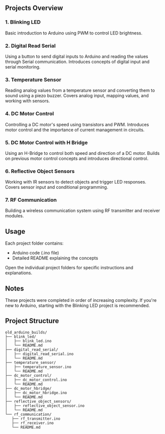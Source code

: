 ## Projects Overview

### 1. Blinking LED
Basic introduction to Arduino using PWM to control LED brightness. 

### 2. Digital Read Serial
Using a button to send digital inputs to Arduino and reading the values through Serial communication. Introduces concepts of digital input and serial monitoring.

### 3. Temperature Sensor
Reading analog values from a temperature sensor and converting them to sound using a piezo buzzer. Covers analog input, mapping values, and working with sensors.

### 4. DC Motor Control
Controlling a DC motor's speed using transistors and PWM. Introduces motor control and the importance of current management in circuits.

### 5. DC Motor Control with H Bridge
Using an H-Bridge to control both speed and direction of a DC motor. Builds on previous motor control concepts and introduces directional control.

### 6. Reflective Object Sensors
Working with IR sensors to detect objects and trigger LED responses. Covers sensor input and conditional programming.

### 7. RF Communication
Building a wireless communication system using RF transmitter and receiver modules. 

## Usage
Each project folder contains:
- Arduino code (.ino file)
- Detailed README explaining the concepts

Open the individual project folders for specific instructions and explanations.

## Notes
These projects were completed in order of increasing complexity. If you're new to Arduino, starting with the Blinking LED project is recommended.

## Project Structure
```
old_arduino_builds/
├── blink_led/
│   ├── blink_led.ino
│   └── README.md
├── digital_read_serial/
│   ├── digital_read_serial.ino
│   └── README.md
├── temperature_sensor/
│   ├── temperature_sensor.ino
│   └── README.md
├── dc_motor_control/
│   ├── dc_motor_control.ino
│   └── README.md
├── dc_motor_hbridge/
│   ├── dc_motor_hbridge.ino
│   └── README.md
├── reflective_object_sensors/
│   ├── reflective_object_sensor.ino
│   └── README.md
└── rf_communication/
   ├── rf_transmitter.ino
   ├── rf_receiver.ino
   └── README.md
```

